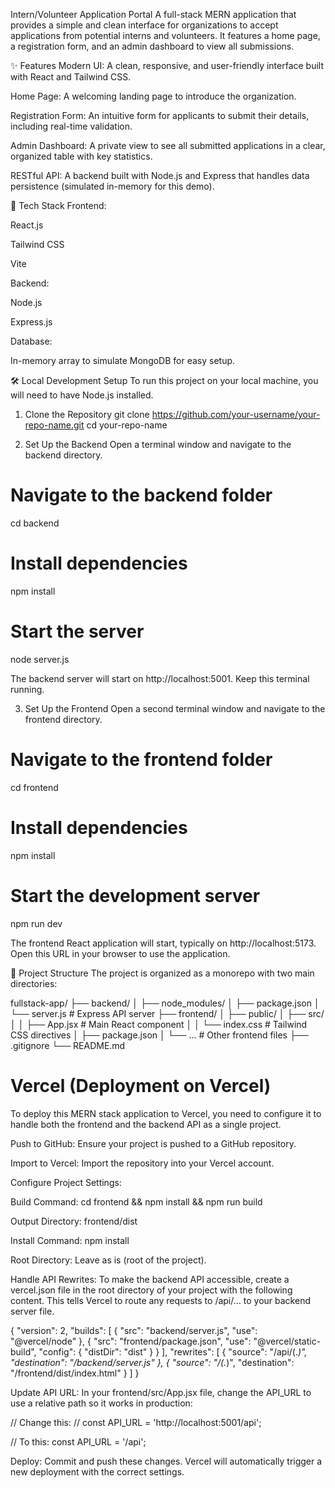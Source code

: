 Intern/Volunteer Application Portal
A full-stack MERN application that provides a simple and clean interface for organizations to accept applications from potential interns and volunteers. It features a home page, a registration form, and an admin dashboard to view all submissions.

✨ Features
Modern UI: A clean, responsive, and user-friendly interface built with React and Tailwind CSS.

Home Page: A welcoming landing page to introduce the organization.

Registration Form: An intuitive form for applicants to submit their details, including real-time validation.

Admin Dashboard: A private view to see all submitted applications in a clear, organized table with key statistics.

RESTful API: A backend built with Node.js and Express that handles data persistence (simulated in-memory for this demo).

🚀 Tech Stack
Frontend:

React.js

Tailwind CSS

Vite

Backend:

Node.js

Express.js

Database:

In-memory array to simulate MongoDB for easy setup.

🛠️ Local Development Setup
To run this project on your local machine, you will need to have Node.js installed.

1. Clone the Repository
git clone https://github.com/your-username/your-repo-name.git
cd your-repo-name

2. Set Up the Backend
Open a terminal window and navigate to the backend directory.

# Navigate to the backend folder
cd backend

# Install dependencies
npm install

# Start the server
node server.js

The backend server will start on http://localhost:5001. Keep this terminal running.

3. Set Up the Frontend
Open a second terminal window and navigate to the frontend directory.

# Navigate to the frontend folder
cd frontend

# Install dependencies
npm install

# Start the development server
npm run dev

The frontend React application will start, typically on http://localhost:5173. Open this URL in your browser to use the application.

📁 Project Structure
The project is organized as a monorepo with two main directories:

fullstack-app/
├── backend/
│   ├── node_modules/
│   ├── package.json
│   └── server.js        # Express API server
├── frontend/
│   ├── public/
│   ├── src/
│   │   ├── App.jsx      # Main React component
│   │   └── index.css    # Tailwind CSS directives
│   ├── package.json
│   └── ...              # Other frontend files
├── .gitignore
└── README.md

 # Vercel (Deployment on Vercel)
To deploy this MERN stack application to Vercel, you need to configure it to handle both the frontend and the backend API as a single project.

Push to GitHub: Ensure your project is pushed to a GitHub repository.

Import to Vercel: Import the repository into your Vercel account.

Configure Project Settings:

Build Command: cd frontend && npm install && npm run build

Output Directory: frontend/dist

Install Command: npm install

Root Directory: Leave as is (root of the project).

Handle API Rewrites: To make the backend API accessible, create a vercel.json file in the root directory of your project with the following content. This tells Vercel to route any requests to /api/... to your backend server file.

{
  "version": 2,
  "builds": [
    {
      "src": "backend/server.js",
      "use": "@vercel/node"
    },
    {
      "src": "frontend/package.json",
      "use": "@vercel/static-build",
      "config": { "distDir": "dist" }
    }
  ],
  "rewrites": [
    {
      "source": "/api/(.*)",
      "destination": "/backend/server.js"
    },
    {
      "source": "/(.*)",
      "destination": "/frontend/dist/index.html"
    }
  ]
}

Update API URL: In your frontend/src/App.jsx file, change the API_URL to use a relative path so it works in production:

// Change this:
// const API_URL = 'http://localhost:5001/api';

// To this:
const API_URL = '/api';

Deploy: Commit and push these changes. Vercel will automatically trigger a new deployment with the correct settings.
